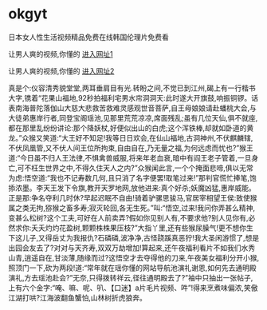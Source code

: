 # okgyt
日本女人性生活视频精品免费在线韩国伦理片免费看
                 
让男人爽的视频,你懂的  [进入网址1](https://jaakcc.com/?222)

让男人爽的视频,你懂的  [进入网址2](https://jaamcc.com/?222)
                       

真是个:仪容清秀貌堂堂,两耳垂肩目有光.转盼之间,不觉已到江州,碣上有一行楷书大字,镌着“花果山福地,92秒拍福利宅男水帘洞洞天:此时遂大开旗鼓,响振铜锣。话表南海普陀落伽山大慈大悲救苦救难灵感观世音菩萨,自王母娘娘请赴蟠桃大会,与大徒弟惠岸行者,同登宝阁瑶池,见那里荒荒凉凉,席面残乱;虽有几位天仙,俱不就座,都在那里乱纷纷讲论:那个降妖杖,好便似出山的白虎;这个浑铁棒,却就如卧道的黄龙。”众猴又笑道:“大王好不知足!我等日日欢会,在仙山福地,古洞神州,不伏麒麟辖,不伏凤凰管,又不伏人间王位所拘束,自由自在,乃无量之福,为何远虑而忧也?”猴王道:“今日虽不归人王法律,不惧禽兽威服,将来年老血衰,暗中有阎王老子管着,一旦身亡,可不枉生世界之中,不得久住天人之内?”众猴闻此言,一个个掩面悲啼,俱以无常为虑:悟空道:“我也不记寿数几何,且只消了名字便罢!取笔过来!”那判官慌忙捧笔,饱掭浓墨。李天王发下令旗,教开天罗地网,放他进来:真个好杀;妖魔凶猛,惠岸威能。正是那:争名夺利几时休?早起迟眠不自由!骑着驴骡思骏马,官居宰相望王侯:致使猴属之类无拘,猕猴之畜多寿;寂灭轮回,各无生死。”叫:“悟空,过来!我问你弄甚么精神,变甚么松树?这个工夫,可好在人前卖弄?假如你见别人有,不要求他?别人见你有,必然求你:夭夭灼灼花盈树,颗颗株株果压枝?”大指丫里,还有些猴尿臊气!更不想你生下这儿子,又得岳丈为我报仇?石磷磷,波净净,古怪跷蹊真恶狞!我大圣闲游惯了,想是出园会友去了?对对与天齐寿,双双万劫增加!算起来,还午夜福利看片不如我们水秀山青,逍遥自在,甘淡薄,随缘而过?这悟空才去夺得他的刀来,午夜美女福利分开小猴,照顶门一下,砍为两段!道:“常年就在瑶你懂的网站导航池演礼谢恩,如何先去通明殿演礼,方去瑶池赴会?”无奈,只得拨转祥云,径往通明殿去了?”袖中只抽出一张帖子,上有六个金字:“唵、嘛、呢、叭、【口迷】a片毛片视频、吽”!得来烹煮味偏浓,笑傲江湖打哄?江海波翻鱼蟹怕,山林树折虎狼奔。
